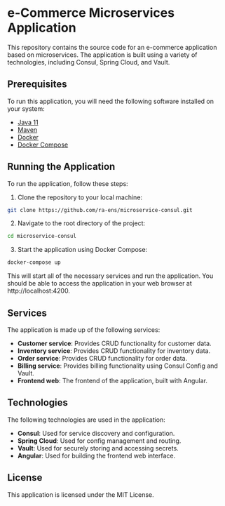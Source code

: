 # e-Commerce Microservices Application

This repository contains the source code for an e-commerce application based on microservices. The application is built using a variety of technologies, including Consul, Spring Cloud, and Vault.

## Prerequisites

To run this application, you will need the following software installed on your system:

- [Java 11](https://openjdk.java.net/install/)
- [Maven](https://maven.apache.org/install.html)
- [Docker](https://docs.docker.com/get-docker/)
- [Docker Compose](https://docs.docker.com/compose/install/)

## Running the Application

To run the application, follow these steps:

1. Clone the repository to your local machine:

```bash
git clone https://github.com/ra-ens/microservice-consul.git
```

2. Navigate to the root directory of the project:

```bash
cd microservice-consul
```

3. Start the application using Docker Compose:

```bash
docker-compose up
```

This will start all of the necessary services and run the application. 
You should be able to access the application in your web browser at http://localhost:4200.

## Services
The application is made up of the following services:

- **Customer service**: Provides CRUD functionality for customer data.
- **Inventory service**: Provides CRUD functionality for inventory data.
- **Order service**: Provides CRUD functionality for order data.
- **Billing service**: Provides billing functionality using Consul Config and Vault.
- **Frontend web**: The frontend of the application, built with Angular.

## Technologies
The following technologies are used in the application:

- **Consul**: Used for service discovery and configuration.
- **Spring Cloud**: Used for config management and routing.
- **Vault**: Used for securely storing and accessing secrets.
- **Angular**: Used for building the frontend web interface.

## License
This application is licensed under the MIT License.
